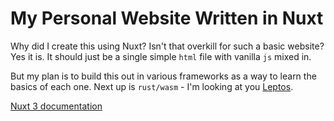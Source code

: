 # My Personal Website Written in Nuxt

Why did I create this using Nuxt? Isn't that overkill for such a basic website? Yes it is. It should just be a single simple `html` file with vanilla `js` mixed in.

But my plan is to build this out in various frameworks as a way to learn the basics of each one. Next up is `rust/wasm` - I'm looking at you [Leptos](https://leptos.dev/).

[Nuxt 3 documentation](https://nuxt.com/docs/getting-started/introduction)
